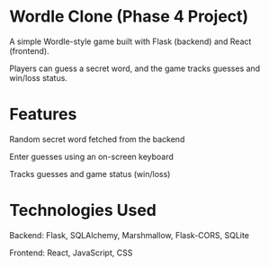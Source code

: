 # Wordle Clone (Phase 4 Project)

A simple Wordle-style game built with Flask (backend) and React (frontend).

Players can guess a secret word, and the game tracks guesses and win/loss status.

# Features

Random secret word fetched from the backend

Enter guesses using an on-screen keyboard

Tracks guesses and game status (win/loss)

# Technologies Used

Backend: Flask, SQLAlchemy, Marshmallow, Flask-CORS, SQLite

Frontend: React, JavaScript, CSS
